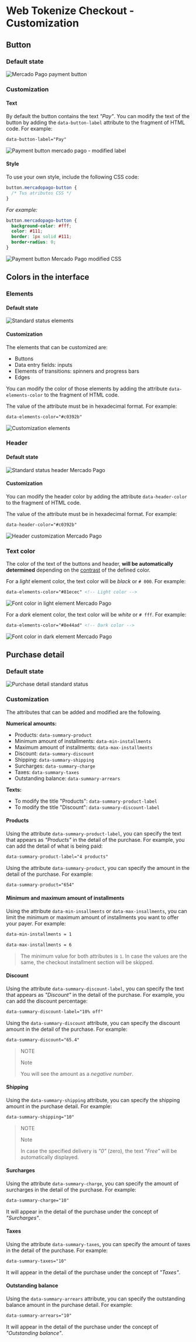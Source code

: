 

# Web Tokenize Checkout - Customization

## Button

### Default state

![Mercado Pago payment button](/images/paybutton.png)

### Customization

#### Text

By default the button contains the text *"Pay"*. You can modify the text of the button by adding the `data-button-label` attribute to the fragment of HTML code. For example:

```html
data-button-label="Pay"
```

![Payment button mercado pago - modified label](/images/paybutton-modified-label.png)

#### Style

To use your own style, include the following CSS code:

```css
button.mercadopago-button {
  /* Tus atributos CSS */
}
```

*For example:*

```css
button.mercadopago-button {
  background-color: #fff;
  color: #111;
  border: 1px solid #111;
  border-radius: 0;
}
```

![Payment button Mercado Pago modified CSS](/images/paybutton-modified-css.png)


## Colors in the interface

### Elements

#### Default state

![Standard status elements](/images/cow-ui-elements.png)

#### Customization

The elements that can be customized are:

- Buttons
- Data entry fields: inputs
- Elements of transitions: spinners and progress bars
- Edges

You can modify the color of those elements by adding the attribute `data-elements-color` to the fragment of HTML code.

The value of the attribute must be in hexadecimal format. For example:

```html
data-elements-color="#c0392b"
```

![Customization elements](/images/cow-ui-elements--custom.png)


### Header

#### Default state

![Standard status header Mercado Pago](/images/cow-ui-header.png)

#### Customization

You can modify the header color by adding the attribute `data-header-color` to the fragment of HTML code.

The value of the attribute must be in hexadecimal format. For example:

```html
data-header-color="#c0392b"
```

![Header customization Mercado Pago](/images/cow-ui-header--custom.png)


### Text color

The color of the text of the buttons and header, **will be automatically determined** depending on the [contrast](https://24ways.org/2010/calculating-color-contrast) of the defined color.

For a *light* element color, the text color will be *black* or `# 000`. For example:

```html
data-elements-color="#81ecec" <!-- Light color -->
```

![Font color in light element Mercado Pago](/images/cow-ui-fontcolor__light.png)

For a *dark* element color, the text color will be *white* or `# fff`. For example:

```html
data-elements-color="#8e44ad" <!-- Dark color -->
```

![Font color in dark element Mercado Pago](/images/cow-ui-fontcolor__dark.png)

## Purchase detail

### Default state

![Purchase detail standard status](/images/cow-summary.png)


### Customization

The attributes that can be added and modified are the following.

**Numerical amounts:**

- Products: `data-summary-product`
- Minimum amount of installments: `data-min-installments`
- Maximum amount of installments: `data-max-installments`
- Discount: `data-summary-discount`
- Shipping: `data-summary-shipping`
- Surcharges: `data-summary-charge`
- Taxes: `data-summary-taxes`
- Outstanding balance: `data-summary-arrears`

**Texts:**

- To modify the title "Products": `data-summary-product-label`
- To modify the title "Discount": `data-summary-discount-label`

#### Products

Using the attribute `data-summary-product-label`, you can specify the text that appears as *"Products"* in the detail of the purchase. For example, you can add the detail of what is being paid:

```html
data-summary-product-label="4 products"
```

Using the attribute `data-summary-product`, you can specify the amount in the detail of the purchase. For example:

```html
data-summary-product="654"
```

#### Minimum and maximum amount of installments

Using the attribute `data-min-insallments` or `data-max-insallments`, you can limit the minimum or maximum amount of installments you want to offer your payer.
For example:

```html
data-min-installments = 1

data-max-installments = 6
```

> The minimum value for both attributes is `1`. In case the values are the same, the checkout installment section will be skipped.


#### Discount

Using the attribute `data-summary-discount-label`, you can specify the text that appears as *"Discount"* in the detail of the purchase. For example, you can add the discount percentage:

```html
data-summary-discount-label="10% off"
```

Using the `data-summary-discount` attribute, you can specify the discount amount in the detail of the purchase. For example:

```html
data-summary-discount="65.4"
```

> NOTE
>
> Note
>
> You will see the amount as a *negative number*.


#### Shipping

Using the `data-summary-shipping` attribute, you can specify the shipping amount in the purchase detail. For example:

```html
data-summary-shipping="10"
```

> NOTE
>
> Note
>
> In case the specified delivery is *"0"* (zero), the text *"Free"* will be automatically displayed.


#### Surcharges

Using the attribute `data-summary-charge`, you can specify the amount of surcharges in the detail of the purchase. For example:

```html
data-summary-charge="10"
```

It will appear in the detail of the purchase under the concept of *"Surcharges"*.


#### Taxes

Using the attribute `data-summary-taxes`, you can specify the amount of taxes in the detail of the purchase. For example:

```html
data-summary-taxes="10"
```
 
It will appear in the detail of the purchase under the concept of *"Taxes"*.

#### Outstanding balance

Using the `data-summary-arrears` attribute, you can specify the outstanding balance amount in the purchase detail. For example:

```html
data-summary-arrears="10"
```

It will appear in the detail of the purchase under the concept of *"Outstanding balance"*.
